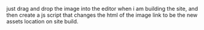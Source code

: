just drag and drop the image into the editor when i am building the site, and then create a js script that changes the html of the image link to be the new assets location on site build.